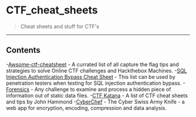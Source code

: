 # CTF_cheat_sheets

>Cheat sheets and stuff for CTF's

---
## Contents
<!-- toc -->

-[Awsome-ctf-cheatsheet](https://github.com/uppusaikiran/awesome-ctf-cheatsheet/blob/master/readme.md#powershell) - A currated list of all capture the flag tips and strategies to solve Online CTF challenges and Hackthebox Machines.
-[SQL Injection Authentication Bypass Cheat Sheet](https://pentestlab.blog/2012/12/24/sql-injection-authentication-bypass-cheat-sheet/) - This list can be used by penetration testers when testing for SQL injection authentication bypass.
-[Forensics](https://trailofbits.github.io/ctf/forensics/) - Any challenge to examine and process a hidden piece of information out of static data files.
-[CTF Katana](https://github.com/JohnHammond/ctf-katana) - A list of CTF cheat sheets and tips by John Hammond
-[CyberChef](https://gchq.github.io/CyberChef/) - The Cyber Swiss Army Knife - a web app for encryption, encoding, compression and data analysis.
